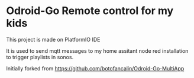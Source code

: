 # Odroid-Go Remote control for my kids

This project is made on PlatformIO IDE

It is used to send mqtt messages to my home assitant node red installation to trigger playlists in sonos.

Initially forked from <https://github.com/botofancalin/Odroid-Go-MultiApp>
